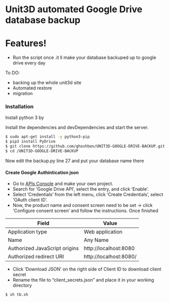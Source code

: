 # Unit3D automated Google Drive database backup


#  Features!

  - Run the script once .it ll make your database backuped up to google drive every day


To DO:
  - backing up the whole unit3d site 
  - Automated restore
  - migration


### Installation

Install python 3 by

Install the dependencies and devDependencies and start the server.

```sh
$ sudo apt-get install -y python3-pip
$ pip3 install PyDrive
$ git clone https://github.com/ghoshben/UNIT3D-GOOGLE-DRIVE-BACKUP.git
$ cd /UNIT3D-GOOGLE-DRIVE-BACKUP
```
Now edit the backup.py line 27 and put your database name there
#### Create Google Authintication json
 - Go to [APIs Console](https://console.developers.google.com/iam-admin/projects) and make your own project.
 - Search for ‘Google Drive API’, select the entry, and click ‘Enable’.
 - Select ‘Credentials’ from the left menu, click ‘Create Credentials’, select ‘OAuth client ID’.
 - Now, the product name and consent screen need to be set -> click ‘Configure consent screen’ and follow the instructions. Once finished
 

| Field | Value |
| ------ | ------ |
| Application type | Web application |
| Name  | Any Name |
| Authorized JavaScript origins | http://localhost:8080 |
| Authorized redirect URI | http://localhost:8080/ |

- Click ‘Download JSON’ on the right side of Client ID to download client secret
- Rename the file to “client_secrets.json” and place it in your working directory

```sh
$ sh tb.sh
```
